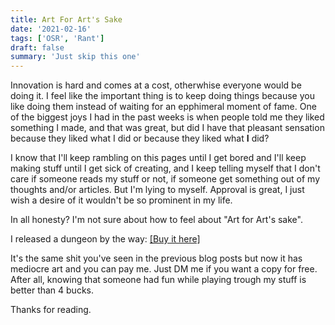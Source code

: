 ```yaml
---
title: Art For Art's Sake
date: '2021-02-16'
tags: ['OSR', 'Rant']
draft: false
summary: 'Just skip this one'
---
```


Innovation is hard and comes at a cost, otherwhise everyone would be doing it. I feel like the important thing is to keep doing things because you like doing them instead of waiting for an epphimeral moment of fame. One of the biggest joys I had in the past weeks is when people told me they liked something I made, and that was great, but did I have that pleasant sensation because they liked what I did or because they liked what **I** did?

I know that I'll keep rambling on this pages until I get bored and I'll keep making stuff until I get sick of creating, and I keep telling myself that I don't care if someone reads my stuff or not, if someone get something out of my thoughts and/or articles. But I'm lying to myself. Approval is great, I just wish a desire of it wouldn't be so prominent in my life.

In all honesty? I'm not sure about how to feel about "Art for Art's sake".

I released a dungeon by the way: [[Buy it here]](https://www.drivethrurpg.com/product/347216/The-Hidden-Colony-Of-Layanaka)

It's the same shit you've seen in the previous blog posts but now it has mediocre art and you can pay me. Just DM me if you want a copy for free. After all, knowing that someone had fun while playing trough my stuff is better than 4 bucks.

Thanks for reading.
